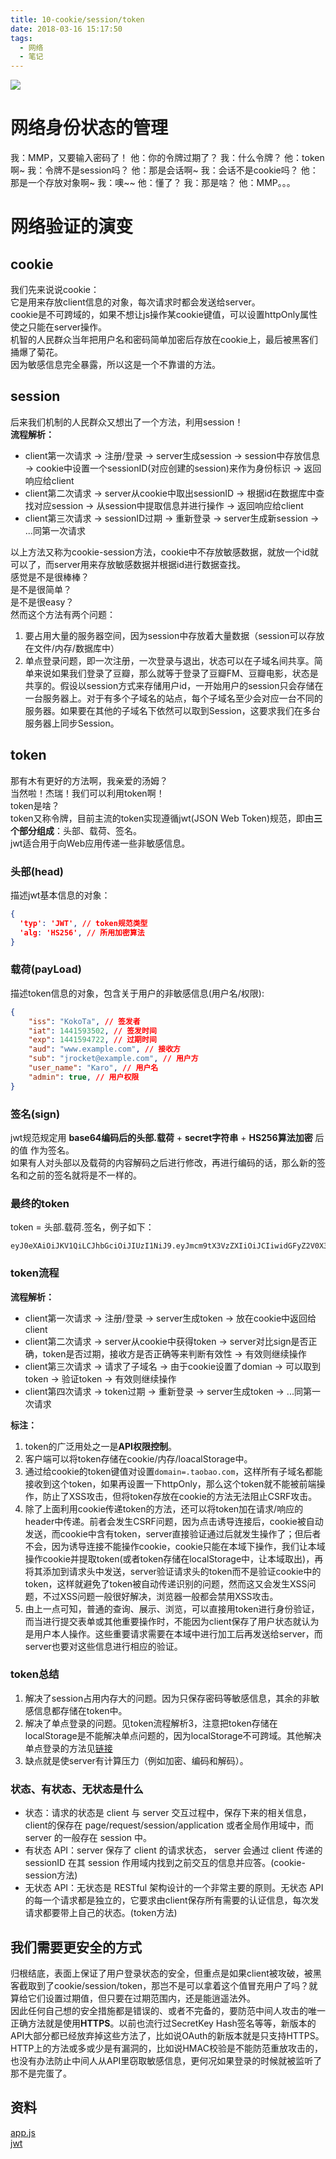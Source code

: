 ```yaml
---
title: 10-cookie/session/token
date: 2018-03-16 15:17:50
tags:
  - 网络
  - 笔记
---
```

<img src="/images/index/10.jpg" />
<!--more-->

# 网络身份状态的管理
我：MMP，又要输入密码了！
他：你的令牌过期了？
我：什么令牌？
他：token啊~
我：令牌不是session吗？
他：那是会话啊~
我：会话不是cookie吗？
他：那是一个存放对象啊~
我：噢~~
他：懂了？
我：那是啥？
他：MMP。。。

# 网络验证的演变
## cookie
我们先来说说cookie：  
它是用来存放client信息的对象，每次请求时都会发送给server。  
cookie是不可跨域的，如果不想让js操作某cookie键值，可以设置httpOnly属性使之只能在server操作。  
机智的人民群众当年把用户名和密码简单加密后存放在cookie上，最后被黑客们捅爆了菊花。  
因为敏感信息完全暴露，所以这是一个不靠谱的方法。  

## session
后来我们机制的人民群众又想出了一个方法，利用session！  
**流程解析：**  
* client第一次请求 -> 注册/登录 -> server生成session -> session中存放信息 -> cookie中设置一个sessionID(对应创建的session)来作为身份标识 -> 返回响应给client  
* client第二次请求 -> server从cookie中取出sessionID -> 根据id在数据库中查找对应session  -> 从session中提取信息并进行操作 -> 返回响应给client  
* client第三次请求 -> sessionID过期 -> 重新登录 -> server生成新session -> ...同第一次请求  

以上方法又称为cookie-session方法，cookie中不存放敏感数据，就放一个id就可以了，而server用来存放敏感数据并根据id进行数据查找。  
感觉是不是很棒棒？  
是不是很简单？  
是不是很easy？  
然而这个方法有两个问题：  

1. 要占用大量的服务器空间，因为session中存放着大量数据（session可以存放在文件/内存/数据库中）  
2. 单点登录问题，即一次注册，一次登录与退出，状态可以在子域名间共享。简单来说如果我们登录了豆瓣，那么就等于登录了豆瓣FM、豆瓣电影，状态是共享的。假设以session方式来存储用户id，一开始用户的session只会存储在一台服务器上。对于有多个子域名的站点，每个子域名至少会对应一台不同的服务器。如果要在其他的子域名下依然可以取到Session，这要求我们在多台服务器上同步Session。

## token
那有木有更好的方法啊，我亲爱的汤姆？  
当然啦！杰瑞！我们可以利用token啊！  
token是啥？  
token又称令牌，目前主流的token实现遵循jwt(JSON Web Token)规范，即由**三个部分组成**：头部、载荷、签名。  
jwt适合用于向Web应用传递一些非敏感信息。
### 头部(head)
描述jwt基本信息的对象：  
```json
{
  'typ': 'JWT', // token规范类型
  'alg: 'HS256', // 所用加密算法
}
```
### 载荷(payLoad)
描述token信息的对象，包含关于用户的非敏感信息(用户名/权限):  
```json
{
    "iss": "KokoTa", // 签发者
    "iat": 1441593502, // 签发时间
    "exp": 1441594722, // 过期时间
    "aud": "www.example.com", // 接收方
    "sub": "jrocket@example.com", // 用户方
    "user_name": "Karo", // 用户名
    "admin": true, // 用户权限
}
```
### 签名(sign)
jwt规范规定用 **base64编码后的头部.载荷** + **secret字符串** + **HS256算法加密** 后的值 作为签名。  
如果有人对头部以及载荷的内容解码之后进行修改，再进行编码的话，那么新的签名和之前的签名就将是不一样的。  

### 最终的token
token = 头部.载荷.签名，例子如下：  
```
eyJ0eXAiOiJKV1QiLCJhbGciOiJIUzI1NiJ9.eyJmcm9tX3VzZXIiOiJCIiwidGFyZ2V0X3VzZXIiOiJBIn0.rSWamyAYwuHCo7IFAgd1oRpSP7nzL7BF5t7ItqpKViM
```

### token流程  
**流程解析：**  
* client第一次请求 -> 注册/登录 -> server生成token -> 放在cookie中返回给client  
* client第二次请求 -> server从cookie中获得token -> server对比sign是否正确，token是否过期，接收方是否正确等来判断有效性 -> 有效则继续操作  
* client第三次请求 -> 请求了子域名 -> 由于cookie设置了domian -> 可以取到token -> 验证token -> 有效则继续操作  
* client第四次请求 -> token过期 -> 重新登录 -> server生成token -> ...同第一次请求  

**标注：**
1. token的广泛用处之一是**API权限控制**。  
2. 客户端可以将token存储在cookie/内存/loacalStorage中。  
3. 通过给cookie的token键值对设置`domain=.taobao.com`，这样所有子域名都能接收到这个token，如果再设置一下httpOnly，那么这个token就不能被前端操作，防止了XSS攻击，但将token存放在cookie的方法无法阻止CSRF攻击。  
4. 除了上面利用cookie传递token的方法，还可以将token加在请求/响应的header中传递。前者会发生CSRF问题，因为点击诱导连接后，cookie被自动发送，而cookie中含有token，server直接验证通过后就发生操作了；但后者不会，因为诱导连接不能操作cookie，cookie只能在本域下操作，我们让本域操作cookie并提取token(或者token存储在localStorage中，让本域取出)，再将其添加到请求头中发送，server验证请求头的token而不是验证cookie中的token，这样就避免了token被自动传递识别的问题，然而这又会发生XSS问题，不过XSS问题一般很好解决，浏览器一般都会禁用XSS攻击。  
5. 由上一点可知，普通的查询、展示、浏览，可以直接用token进行身份验证，而当进行提交表单或其他重要操作时，不能因为client保存了用户状态就认为是用户本人操作。这些重要请求需要在本域中进行加工后再发送给server，而server也要对这些信息进行相应的验证。  

### token总结
1. 解决了session占用内存大的问题。因为只保存密码等敏感信息，其余的非敏感信息都存储在token中。  
2. 解决了单点登录的问题。见token流程解析3，注意把token存储在localStorage是不能解决单点问题的，因为localStorage不可跨域。其他解决单点登录的方法见[链接](https://cnodejs.org/topic/55f6e69904556da7553d20dd)  
2. 缺点就是使server有计算压力（例如加密、编码和解码）。  

### 状态、有状态、无状态是什么
* 状态：请求的状态是 client 与 server 交互过程中，保存下来的相关信息，client的保存在 page/request/session/application 或者全局作用域中，而 server 的一般存在 session 中。
* 有状态 API：server 保存了 client 的请求状态， server 会通过 client 传递的 sessionID 在其 session 作用域内找到之前交互的信息并应答。(cookie-session方法)
* 无状态 API：无状态是 RESTful 架构设计的一个非常主要的原则。无状态 API 的每一个请求都是独立的，它要求由client保存所有需要的认证信息，每次发请求都要带上自己的状态。(token方法)


## 我们需要更安全的方式
归根结底，表面上保证了用户登录状态的安全，但重点是如果client被攻破，被黑客截取到了cookie/session/token，那岂不是可以拿着这个值冒充用户了吗？就算给它们设置过期值，但只要在过期范围内，还是能逍遥法外。  
因此任何自己想的安全措施都是错误的、或者不完备的，要防范中间人攻击的唯一正确方法就是使用**HTTPS**。以前也流行过SecretKey Hash签名等等，新版本的API大部分都已经放弃掉这些方法了，比如说OAuth的新版本就是只支持HTTPS。HTTP上的方法或多或少是有漏洞的，比如说HMAC校验是不能防范重放攻击的，也没有办法防止中间人从API里窃取敏感信息，更何况如果登录的时候就被监听了那不是完蛋了。  

## 资料
[app.js](https://github.com/KokoTa/Http-status/blob/master/app.js)  
[jwt](https://jwt.io/)